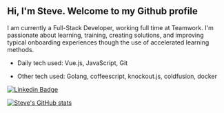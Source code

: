 <h2>Hi, I'm Steve. Welcome to my Github profile </h2>



I am currently a  Full-Stack Developer, working full time at Teamwork. I'm passionate about learning, training, creating solutions, and improving typical onboarding experiences though the use of accelerated learning methods. 

- Daily tech used: Vue.js, JavaScript, Git

- Other tech used: Golang, coffeescript, knockout.js, coldfusion, docker

[![Linkedin Badge](https://img.shields.io/badge/-SteveWalsh-blue?style=flat-square&logo=Linkedin&logoColor=white&link=https://www.linkedin.com/in/steve-walsh/)](https://www.linkedin.com/in/steve-walsh/) 

[![Steve's GitHub stats](https://github-readme-stats.vercel.app/api?username=SteveWalsh1989&count_private=true&show_icons=true)](https://github.com/SteveWalsh1989/github-readme-stats)


